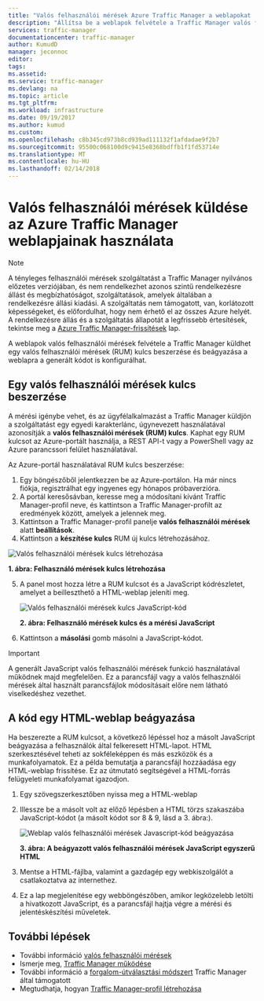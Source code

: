 ```yaml
---
title: "Valós felhasználói mérések Azure Traffic Manager a weblapokat |} Microsoft Docs"
description: "Állítsa be a weblapok felvétele a Traffic Manager valós felhasználói mérések küldhet."
services: traffic-manager
documentationcenter: traffic-manager
author: KumudD
manager: jeconnoc
editor: 
tags: 
ms.assetid: 
ms.service: traffic-manager
ms.devlang: na
ms.topic: article
ms.tgt_pltfrm: 
ms.workload: infrastructure
ms.date: 09/19/2017
ms.author: kumud
ms.custom: 
ms.openlocfilehash: c8b345cd973b8cd939ad111132f1afdadae9f2b7
ms.sourcegitcommit: 95500c068100d9c9415e8368bdffb1f1fd53714e
ms.translationtype: MT
ms.contentlocale: hu-HU
ms.lasthandoff: 02/14/2018
---
```

# <a name="how-to-send-real-user-measurements-to-azure-traffic-manager-using-web-pages"></a>Valós felhasználói mérések küldése az Azure Traffic Manager weblapjainak használata

>[!NOTE]
>A tényleges felhasználói mérések szolgáltatást a Traffic Manager nyilvános előzetes verziójában, és nem rendelkezhet azonos szintű rendelkezésre állást és megbízhatóságot, szolgáltatások, amelyek általában a rendelkezésre állási kiadási. A szolgáltatás nem támogatott, van, korlátozott képességeket, és előfordulhat, hogy nem érhető el az összes Azure helyét. A rendelkezésre állás és a szolgáltatás állapotát a legfrissebb értesítések, tekintse meg a [Azure Traffic Manager-frissítések](https://azure.microsoft.com/updates/?product=traffic-manager) lap.

A weblapok valós felhasználói mérések felvétele a Traffic Manager küldhet egy valós felhasználói mérések (RUM) kulcs beszerzése és beágyazása a weblapra a generált kódot is konfigurálhat.

## <a name="obtain-a-real-user-measurements-key"></a>Egy valós felhasználói mérések kulcs beszerzése

A mérési igénybe vehet, és az ügyfélalkalmazást a Traffic Manager küldjön a szolgáltatást egy egyedi karakterlánc, úgynevezett használatával azonosítják a **valós felhasználói mérések (RUM) kulcs**. Kaphat egy RUM kulcsot az Azure-portált használja, a REST API-t vagy a PowerShell vagy az Azure parancssori felület használatával.

Az Azure-portál használatával RUM kulcs beszerzése:
1. Egy böngészőből jelentkezzen be az Azure-portálon. Ha már nincs fiókja, regisztrálhat egy ingyenes egy hónapos próbaverzióra.
2. A portál keresősávban, keresse meg a módosítani kívánt Traffic Manager-profil neve, és kattintson a Traffic Manager-profilt az eredmények között, amelyek a jelennek meg.
3. Kattintson a Traffic Manager-profil panelje **valós felhasználói mérések** alatt **beállítások**.
4. Kattintson a **készítése kulcs** RUM új kulcs létrehozásához.
 
  ![Valós felhasználói mérések kulcs létrehozása](./media/traffic-manager-create-rum-visual-studio/generate-rum-key.png)

   **1. ábra: Felhasználó mérések kulcs létrehozása**

5. A panel most hozza létre a RUM kulcsot és a JavaScript kódrészletet, amelyet a beilleszthető a HTML-weblap jeleníti meg.
 
    ![Valós felhasználói mérések kulcs JavaScript-kód](./media/traffic-manager-create-rum-web-pages/rum-javascript-code.png)

    **2. ábra: Felhasználó mérések kulcs és a mérési JavaScript**
 
6.  Kattintson a **másolási** gomb másolni a JavaScript-kódot. 

>[!IMPORTANT]
> A generált JavaScript valós felhasználói mérések funkció használatával működnek majd megfelelően. Ez a parancsfájl vagy a valós felhasználói mérések által használt parancsfájlok módosításait előre nem látható viselkedéshez vezethet.

## <a name="embed-the-code-to-an-html-web-page"></a>A kód egy HTML-weblap beágyazása

Ha beszerezte a RUM kulcsot, a következő lépéssel hoz a másolt JavaScript beágyazása a felhasználók által felkeresett HTML-lapot. HTML szerkesztésével teheti az sokféleképpen és más eszközök és a munkafolyamatok. Ez a példa bemutatja a parancsfájl hozzáadása egy HTML-weblap frissítése. Ez az útmutató segítségével a HTML-forrás felügyeleti munkafolyamat igazodjon.

1.  Egy szövegszerkesztőben nyissa meg a HTML-weblap
2.  Illessze be a másolt volt az előző lépésben a HTML törzs szakaszába JavaScript-kódot (a másolt kódot sor 8 & 9, lásd a 3. ábra:).
 
    ![Weblap valós felhasználói mérések Javascript-kód beágyazása](./media/traffic-manager-create-rum-web-pages/real-user-measurement-embed-script.png)  

    **3. ábra: A beágyazott valós felhasználói mérések JavaScript egyszerű HTML**

3.  Mentse a HTML-fájlba, valamint a gazdagép egy webkiszolgálót a csatlakoztatva az internethez. 
4. Ez a lap megjelenítése egy webböngészőben, amikor legközelebb letölti a hivatkozott JavaScript, és a parancsfájl hajtja végre a mérési és jelentéskészítési műveletek.


## <a name="next-steps"></a>További lépések
- További információ [valós felhasználói mérések](traffic-manager-rum-overview.md)
- Ismerje meg, [Traffic Manager működése](traffic-manager-overview.md)
- További információ a [forgalom-útválasztási módszert](traffic-manager-routing-methods.md) Traffic Manager által támogatott
- Megtudhatja, hogyan [Traffic Manager-profil létrehozása](traffic-manager-create-profile.md)

